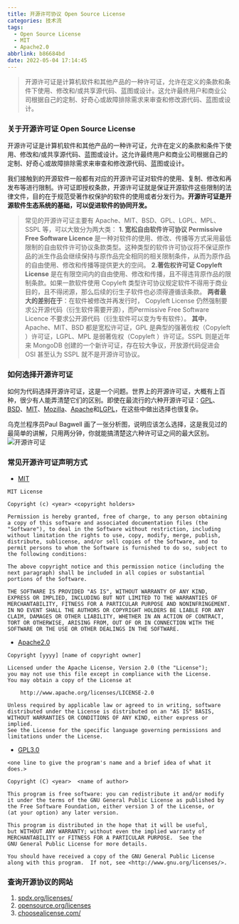 ```yaml
---
title: 开源许可协议 Open Source License
categories: 技术流
tags:
  - Open Source License
  - MIT
  - Apache2.0
abbrlink: b86684bd
date: 2022-05-04 17:14:45
---
```


>开源许可证是计算机软件和其他产品的一种许可证，允许在定义的条款和条件下使用、修改和/或共享源代码、蓝图或设计。这允许最终用户和商业公司根据自己的定制、好奇心或故障排除需求来审查和修改源代码、蓝图或设计。

<!-- more -->

### 关于开源许可证 Open Source License

开源许可证是计算机软件和其他产品的一种许可证，允许在定义的条款和条件下使用、修改和/或共享源代码、蓝图或设计。这允许最终用户和商业公司根据自己的定制、好奇心或故障排除需求来审查和修改源代码、蓝图或设计。

我们接触到的开源软件一般都有对应的开源许可证对软件的使用、复制、修改和再发布等进行限制。许可证即授权条款，开源许可证就是保证开源软件这些限制的法律文件，目的在于规范受著作权保护的软件的使用或者分发行为。**开源许可证是开源软件生态系统的基础，可以促进软件的协同开发。**

>常见的开源许可证主要有 Apache、MIT、BSD、GPL、LGPL、MPL、SSPL 等，可以大致分为两大类：
>**1. 宽松自由软件许可协议 Permissive Free Software Licence**
>是一种对软件的使用、修改、传播等方式采用最低限制的自由软件许可协议条款类型。这种类型的软件许可协议将不保证原作品的派生作品会继续保持与原作品完全相同的相关限制条件，从而为原作品的自由使用、修改和传播等提供更大的空间。
>**2.著佐权许可证 Copyleft License**
>是在有限空间内的自由使用、修改和传播，且不得违背原作品的限制条款。如果一款软件使用 Copyleft 类型许可协议规定软件不得用于商业目的，且不得闭源，那么后续的衍生子软件也必须得遵循该条款。
>**两者最大的差别在于**：在软件被修改并再发行时， Copyleft License 仍然强制要求公开源代码（衍生软件需要开源），而Permissive Free Software Licence 不要求公开源代码（衍生软件可以变为专有软件）。
>**其中**，Apache、MIT、BSD 都是宽松许可证，GPL 是典型的强著佐权（Copyleft ）许可证，LGPL、MPL 是弱著佐权（Copyleft ）许可证。SSPL 则是近年来 MongoDB 创建的一个新许可证，存在较大争议，开放源代码促进会 OSI 甚至认为 SSPL 就不是开源许可协议。


### 如何选择开源许可证
如何为代码选择开源许可证，这是一个问题。世界上的开源许可证，大概有上百种，很少有人能弄清楚它们的区别。即使在最流行的六种开源许可证：[GPL](https://en.wikipedia.org/wiki/GNU_General_Public_License)、[BSD](https://en.wikipedia.org/wiki/BSD_licenses)、[MIT](https://en.wikipedia.org/wiki/MIT_License)、[Mozilla](https://www.mozilla.org/MPL/)、[Apache](https://www.apache.org/licenses/LICENSE-2.0)和[LGPL](https://en.wikipedia.org/wiki/GNU_Lesser_General_Public_License)，在这些中做出选择也很复杂。

乌克兰程序员Paul Bagwell 画了一张分析图，说明应该怎么选择，这是我见过的最简单的讲解，只用两分钟，你就能搞清楚这六种许可证之间的最大区别。
![开源许可证](https://gitcode.net/weixin_44008788/images/-/raw/master/hexo/licenses.png)


### 常见开源许可证声明方式

- [MIT](https://opensource.org/licenses/MIT)

```
MIT License

Copyright (c) <year> <copyright holders>

Permission is hereby granted, free of charge, to any person obtaining a copy of this software and associated documentation files (the "Software"), to deal in the Software without restriction, including without limitation the rights to use, copy, modify, merge, publish, distribute, sublicense, and/or sell copies of the Software, and to permit persons to whom the Software is furnished to do so, subject to the following conditions:

The above copyright notice and this permission notice (including the next paragraph) shall be included in all copies or substantial portions of the Software.

THE SOFTWARE IS PROVIDED "AS IS", WITHOUT WARRANTY OF ANY KIND, EXPRESS OR IMPLIED, INCLUDING BUT NOT LIMITED TO THE WARRANTIES OF MERCHANTABILITY, FITNESS FOR A PARTICULAR PURPOSE AND NONINFRINGEMENT. IN NO EVENT SHALL THE AUTHORS OR COPYRIGHT HOLDERS BE LIABLE FOR ANY CLAIM, DAMAGES OR OTHER LIABILITY, WHETHER IN AN ACTION OF CONTRACT, TORT OR OTHERWISE, ARISING FROM, OUT OF OR IN CONNECTION WITH THE SOFTWARE OR THE USE OR OTHER DEALINGS IN THE SOFTWARE.
```

- [Apache2.0](https://www.apache.org/licenses/LICENSE-2.0)

```
Copyright [yyyy] [name of copyright owner]

Licensed under the Apache License, Version 2.0 (the "License");
you may not use this file except in compliance with the License.
You may obtain a copy of the License at

    http://www.apache.org/licenses/LICENSE-2.0

Unless required by applicable law or agreed to in writing, software
distributed under the License is distributed on an "AS IS" BASIS,
WITHOUT WARRANTIES OR CONDITIONS OF ANY KIND, either express or implied.
See the License for the specific language governing permissions and
limitations under the License.
```

- [GPL3.0](https://www.gnu.org/licenses/gpl-3.0.html)

```
<one line to give the program's name and a brief idea of what it does.>

Copyright (C) <year>  <name of author>

This program is free software: you can redistribute it and/or modify
it under the terms of the GNU General Public License as published by
the Free Software Foundation, either version 3 of the License, or
(at your option) any later version.

This program is distributed in the hope that it will be useful,
but WITHOUT ANY WARRANTY; without even the implied warranty of
MERCHANTABILITY or FITNESS FOR A PARTICULAR PURPOSE.  See the
GNU General Public License for more details.

You should have received a copy of the GNU General Public License
along with this program.  If not, see <http://www.gnu.org/licenses/>.
```

### 查询开源协议的网站

1. [spdx.org/licenses/](https://spdx.org/licenses/)
2. [opensource.org/licenses](https://opensource.org/licenses)
3. [choosealicense.com/](https://choosealicense.com/)

